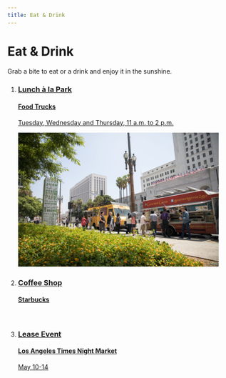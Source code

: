 ```yaml
---
title: Eat & Drink
---
```


# Eat & Drink

Grab a bite to eat or a drink and enjoy it in the sunshine.

<ol class="event-list">
  <li>
    <a href="/food-trucks/">
      <div>
        <h3>Lunch à la Park</h3>
        <h4>Food Trucks</h4>
        <p>Tuesday, Wednesday and Thursday, <time datetime="11:00">11 a.m.</time> to <time datetime="14:00">2 p.m.</time></p>
      </div>
      <img src="/uploads/food-trucks-4.jpg" height="300" alt="" />
    </a>
  </li>
  <li>
    <a href="https://www.starbucks.com/store-locator/store/69543/grand-1st-grand-park-217-n-hill-street-los-angeles-ca-900122705-us">
      <div>
        <h3>Coffee Shop</h3>
        <h4>Starbucks</h4>
      </div>
      <img src="https://stories.starbucks.com/wp-content/uploads/2019/01/Logo_for_earnings-1.jpg" height="300" alt="" />
    </a>
  </li>
  <li>
    <a href="https://grandparkla.org/event/page/16/">
      <div>
        <h3>Lease Event</h3>
        <h4>Los Angeles Times Night Market</h4>
        <p>May 10-14</p>
      </div>
    </a>
  </li>
</ol>


